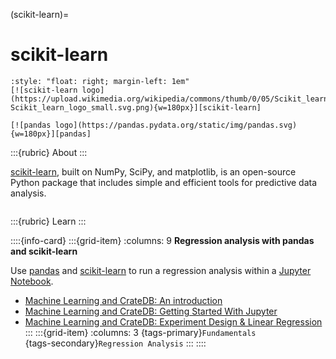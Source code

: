 (scikit-learn)=
# scikit-learn

```{div}
:style: "float: right; margin-left: 1em"
[![scikit-learn logo](https://upload.wikimedia.org/wikipedia/commons/thumb/0/05/Scikit_learn_logo_small.svg/240px-Scikit_learn_logo_small.svg.png){w=180px}][scikit-learn]

[![pandas logo](https://pandas.pydata.org/static/img/pandas.svg){w=180px}][pandas]
```

:::{rubric} About
:::

[scikit-learn], built on NumPy, SciPy, and matplotlib, is an open-source
Python package that includes simple and efficient tools for predictive
data analysis.

```{div} .clearfix
```

:::{rubric} Learn
:::

::::{info-card}
:::{grid-item}
:columns: 9
**Regression analysis with pandas and scikit-learn**

Use [pandas] and [scikit-learn] to run a regression analysis within a
[Jupyter Notebook].

- [Machine Learning and CrateDB: An introduction]
- [Machine Learning and CrateDB: Getting Started With Jupyter]
- [Machine Learning and CrateDB: Experiment Design & Linear Regression]
:::
:::{grid-item}
:columns: 3
{tags-primary}`Fundamentals` \
{tags-secondary}`Regression Analysis`
:::
::::


[Jupyter Notebook]: https://jupyter.org/
[Machine Learning and CrateDB: An introduction]: https://cratedb.com/blog/machine-learning-and-cratedb-part-one
[Machine Learning and CrateDB: Getting Started With Jupyter]: https://cratedb.com/blog/machine-learning-cratedb-jupyter
[Machine Learning and CrateDB: Experiment Design & Linear Regression]: https://cratedb.com/blog/machine-learning-and-cratedb-part-three-experiment-design-and-linear-regression
[pandas]: https://pandas.pydata.org/
[scikit-learn]: https://scikit-learn.org/
